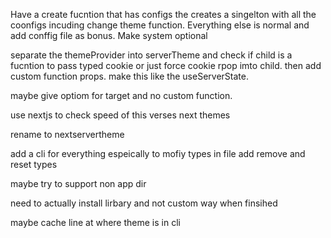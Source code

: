 Have a create fucntion that has configs the creates a singelton with all the coonfigs incuding change theme function. Everything else is normal and add conffig file as bonus.
Make system optional

separate the themeProvider into serverTheme and check if child is a fucntion to pass typed cookie or just force cookie rpop imto child. then add custom function props. make this like the useServerState.

maybe give optiom for target and no custom function.

use nextjs to check speed of this verses next themes

rename to nextservertheme

add a cli for everything
espeically to mofiy types in file
add remove and reset types

maybe try to support non app dir

need to actually install lirbary and not custom way when finsihed

maybe cache line at where theme is in cli
